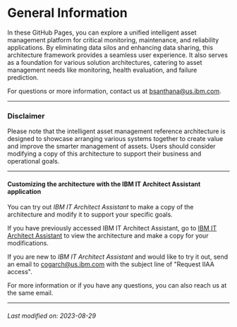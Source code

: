

# General Information

In these GitHub Pages, you can explore a unified intelligent asset management platform for critical monitoring, maintenance, and reliability applications. By eliminating data silos and enhancing data sharing, this architecture framework provides a seamless user experience.
It also serves as a foundation for various solution architectures, catering to asset management needs like monitoring, health evaluation, and failure prediction.  

For questions or more information, contact us at bsanthana@us.ibm.com.  
  


---

### Disclaimer

Please note that the intelligent asset management reference architecture is designed to showcase arranging various systems together to create value and improve the smarter management of assets. Users should consider modifying a copy of this architecture to support their business and operational goals.  



---

#### Customizing the architecture with the IBM IT Architect Assistant application

You can try out *IBM IT Architect Assistant* to make a copy of the architecture and modify it to support your specific goals.  

<div style="text-align: left">If you have previously accessed IBM IT Architect Assistant, go to 
    <a href="https://it.architect-assistant.ibm.com/architectures/Social/arch_SJbcs2S63">IBM IT Architect Assistant</a> to view the architecture and make a copy for your modifications.
</div>

If you are new to *IBM IT Architect Assistant* and would like to try it out, send an email to cogarch@us.ibm.com with the subject line of "Request IIAA access".  

For more information or if you have any questions, you can also reach us at the same email.  


---


###### Last modified on: 2023-08-29
